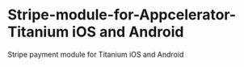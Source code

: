 # Stripe-module-for-Appcelerator-Titanium iOS and Android

Stripe payment module for Titanium iOS and Android

